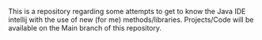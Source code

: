 This is a repository regarding some attempts to get to know the Java IDE intellij with the use of new (for me) methods/libraries.
Projects/Code will be available on the Main branch of this repository.
